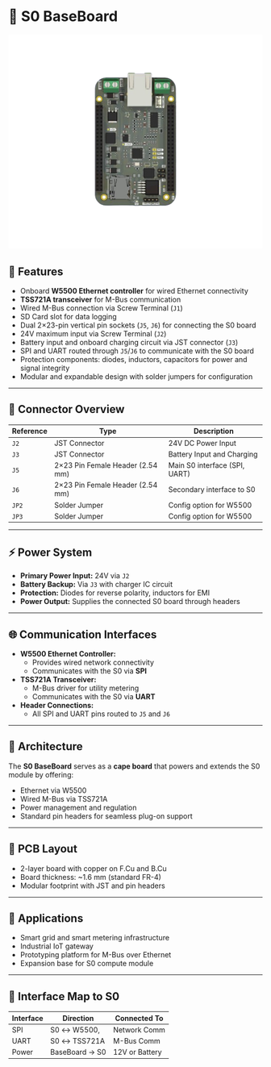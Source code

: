 # 📘 S0 BaseBoard

![S0 BASEBOARD](images/baseboard-front.png)

## 🔧 Features

- Onboard **W5500 Ethernet controller** for wired Ethernet connectivity
- **TSS721A transceiver** for M-Bus communication
- Wired M-Bus connection via Screw Terminal (`J1`)
- SD Card slot for data logging
- Dual 2×23-pin vertical pin sockets (`J5`, `J6`) for connecting the S0 board
- 24V maximum input via Screw Terminal (`J2`)
- Battery input and onboard charging circuit via JST connector (`J3`)
- SPI and UART routed through `J5`/`J6` to communicate with the S0 board
- Protection components: diodes, inductors, capacitors for power and signal integrity
- Modular and expandable design with solder jumpers for configuration

---

## 🔌 Connector Overview

| Reference | Type                             | Description                   |
| --------- | -------------------------------- | ----------------------------- |
| `J2`      | JST Connector                    | 24V DC Power Input            |
| `J3`      | JST Connector                    | Battery Input and Charging    |
| `J5`      | 2×23 Pin Female Header (2.54 mm) | Main S0 interface (SPI, UART) |
| `J6`      | 2×23 Pin Female Header (2.54 mm) | Secondary interface to S0     |
| `JP2`     | Solder Jumper                    | Config option for W5500       |
| `JP3`     | Solder Jumper                    | Config option for W5500       |

---

## ⚡ Power System

- **Primary Power Input:** 24V via `J2`
- **Battery Backup:** Via `J3` with charger IC circuit
- **Protection:** Diodes for reverse polarity, inductors for EMI
- **Power Output:** Supplies the connected S0 board through headers

---

## 🌐 Communication Interfaces

- **W5500 Ethernet Controller:**
  - Provides wired network connectivity
  - Communicates with the S0 via **SPI**
- **TSS721A Transceiver:**
  - M-Bus driver for utility metering
  - Communicates with the S0 via **UART**
- **Header Connections:**
  - All SPI and UART pins routed to `J5` and `J6`

---

## 🧠 Architecture

The **S0 BaseBoard** serves as a **cape board** that powers and extends the S0 module by offering:

- Ethernet via W5500
- Wired M-Bus via TSS721A
- Power management and regulation
- Standard pin headers for seamless plug-on support

---

## 📐 PCB Layout

- 2-layer board with copper on F.Cu and B.Cu
- Board thickness: ~1.6 mm (standard FR-4)
- Modular footprint with JST and pin headers

---

## 🧩 Applications

- Smart grid and smart metering infrastructure
- Industrial IoT gateway
- Prototyping platform for M-Bus over Ethernet
- Expansion base for S0 compute module

---

## 🔄 Interface Map to S0

| Interface | Direction      | Connected To   |
| --------- | -------------- | -------------- |
| SPI       | S0 ↔ W5500,    | Network Comm   |
| UART      | S0 ↔ TSS721A   | M-Bus Comm     |
| Power     | BaseBoard → S0 | 12V or Battery |
